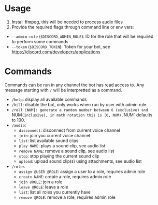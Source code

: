 # Usage

1. Install [ffmpeg](https://ffmpeg.org/), this will be needed to process audio files
1. Provide the required flags through command line or env vars:
  - `--admin-role` (`$DISCORD_ADMIN_ROLE`): ID for the role that will be required to perform some commands
  - `--token` (`$DISCORD_TOKEN`): Token for your bot, see https://discord.com/developers/applications


# Commands

Commands can be run in any channel the bot has read access to. Any message starting with `/` will be interpretted as a command.

- `/help`: display all available commands
- `/kill`: disable the bot, only works when run by user with admin role
- `/roll [NUM]: generate a random number between 0 (exclusive) and `NUM` (inclusive), in math notation this is [0, NUM). `NUM` defaults to 100.
- `/audio`:
  - `disconnect`: disconnect from current voice channel
  - `join`: join you current voice channel
  - `list`: list available sound clips
  - `play NAME`: plays a sound clip, see audio list
  - `remove NAME`: remove a sound clip, see audio list
  - `stop`: stop playing the current sound clip
  - `upload`: upload sound clip(s) using attachments, see audio list
- `/roles`
  - `assign @USER @ROLE`: assign a user to a role, requires admin role
  - `create NAME`: create a role, requires admin role
  - `join @ROLE`: join a role
  - `leave @ROLE`: leave a role
  - `list`: list all roles you currently have
  - `remove @ROLE`: remove a role, requires admin role
